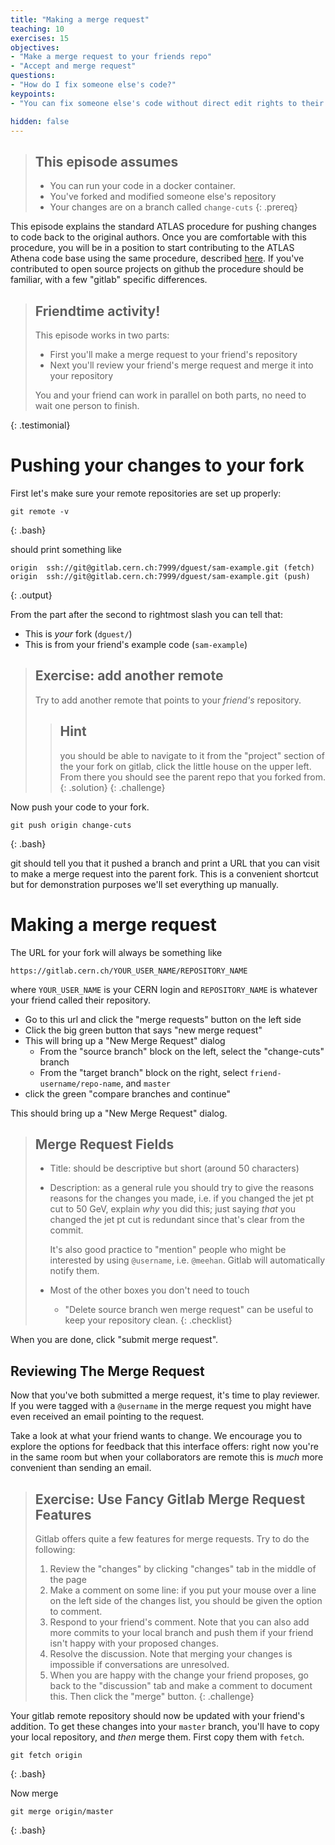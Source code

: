 ```yaml
---
title: "Making a merge request"
teaching: 10
exercises: 15
objectives:
- "Make a merge request to your friends repo"
- "Accept and merge request"
questions:
- "How do I fix someone else's code?"
keypoints:
- "You can fix someone else's code without direct edit rights to their repository"

hidden: false
---
```


> ## This episode assumes
>
> - You can run your code in a docker container.
> - You've forked and modified someone else's repository
> - Your changes are on a branch called `change-cuts`
{: .prereq}

This episode explains the standard ATLAS procedure for pushing changes
to code back to the original authors. Once you are comfortable with this procedure,
you will be in a position to start contributing to the ATLAS Athena code base
using the same procedure, described [here](https://atlassoftwaredocs.web.cern.ch/gittutorial/).
If you've contributed to open source projects on github the procedure should be familiar, with a few
"gitlab" specific differences.

> ## Friendtime activity!
>
> This episode works in two parts:
>  - First you'll make a merge request to your friend's repository
>  - Next you'll review your friend's merge request and merge it into your
>    repository
>
> You and your friend can work in parallel on both parts, no need to wait
> one person to finish.
>
{: .testimonial}

# Pushing your changes to your fork

First let's make sure your remote repositories are set up properly:

~~~
git remote -v
~~~
{: .bash}

should print something like

~~~
origin	ssh://git@gitlab.cern.ch:7999/dguest/sam-example.git (fetch)
origin	ssh://git@gitlab.cern.ch:7999/dguest/sam-example.git (push)
~~~
{: .output}

From the part after the second to rightmost slash you can tell that:
- This is _your_ fork (`dguest/`)
- This is from your friend's example code (`sam-example`)

> ## Exercise: add another remote
>
> Try to add another remote that points to your _friend's_ repository.
>
> > ## Hint
> > you should be able to navigate to it from the "project" section
> > of the your fork on gitlab, click the little house on the upper left.
> > From there you should see the parent repo that you forked from.
> {: .solution}
{: .challenge}

Now push your code to your fork.
~~~
git push origin change-cuts
~~~
{: .bash}

git should tell you that it pushed a branch and print a URL that you
can visit to make a merge request into the parent fork. This is a
convenient shortcut but for demonstration purposes we'll set
everything up manually.

# Making a merge request

The URL for your fork will always be something like

~~~
https://gitlab.cern.ch/YOUR_USER_NAME/REPOSITORY_NAME
~~~

where `YOUR_USER_NAME` is your CERN login and `REPOSITORY_NAME` is
whatever your friend called their repository.

 - Go to this url and click the "merge requests" button on the left
 side
 - Click the big green button that says "new merge request"
 - This will bring up a "New Merge Request" dialog
    + From the "source branch" block on the left, select the
      "change-cuts" branch
    + From the "target branch" block on the right, select
      `friend-username/repo-name`, and `master`
 - click the green "compare branches and continue"

This should bring up a "New Merge Request" dialog.

> ## Merge Request Fields
>
> - Title: should be descriptive but short (around 50 characters)
> - Description: as a general rule you should try to give the reasons
>   reasons for the changes you made, i.e. if you changed the jet pt
>   cut to 50 GeV, explain _why_ you did this; just saying _that_ you
>   changed the jet pt cut is redundant since that's clear from the
>   commit.
>
>   It's also good practice to "mention" people who might be interested
>   by using `@username`, i.e. `@meehan`. Gitlab will automatically
>   notify them.
>
> - Most of the other boxes you don't need to touch
>     - "Delete source branch wen merge request" can be useful to keep your
>       repository clean.
{: .checklist}

When you are done, click "submit merge request".


## Reviewing The Merge Request

Now that you've both submitted a merge request, it's time to play
reviewer. If you were tagged with a `@username` in the merge request
you might have even received an email pointing to the request.

Take a look at what your friend wants to change. We encourage you to
explore the options for feedback that this interface offers: right now
you're in the same room but when your collaborators are remote this is
_much_ more convenient than sending an email.

> ## Exercise: Use Fancy Gitlab Merge Request Features
>
> Gitlab offers quite a few features for merge requests. Try to do the
> following:
>  1. Review the "changes" by clicking "changes" tab in the middle of
>     the page
>  2. Make a comment on some line: if you put your mouse over a line
>     on the left side of the changes list, you should be given the
>     option to comment.
>  3. Respond to your friend's comment. Note that you can also add
>     more commits to your local branch and push them if your friend
>     isn't happy with your proposed changes.
>  4. Resolve the discussion. Note that merging your changes is
>     impossible if conversations are unresolved.
>  5. When you are happy with the change your friend proposes, go back
>     to the "discussion" tab and make a comment to document
>     this. Then click the "merge" button.
> {: .challenge}

Your gitlab remote repository should now be updated with your friend's
addition. To get these changes into your `master` branch, you'll have
to copy your local repository, and _then_ merge them. First copy them
with `fetch`.

~~~
git fetch origin
~~~
{: .bash}

Now merge

~~~
git merge origin/master
~~~
{: .bash}


